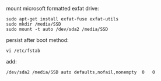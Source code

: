 mount microsoft formatted exfat drive:

```
sudo apt-get install exfat-fuse exfat-utils
sudo mkdir /media/SSD
sudo mount -t auto /dev/sda2 /media/SSD

```

persist after boot method:
```
vi /etc/fstab
```
add:

```
/dev/sda2 /media/SSD auto defaults,nofail,nonempty  0   0
```
